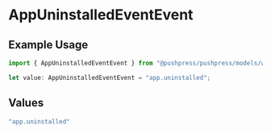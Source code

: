 # AppUninstalledEventEvent

## Example Usage

```typescript
import { AppUninstalledEventEvent } from "@pushpress/pushpress/models/webhooks";

let value: AppUninstalledEventEvent = "app.uninstalled";
```

## Values

```typescript
"app.uninstalled"
```